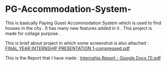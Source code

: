 # PG-Accommodation-System-
This is basically Paying Guest Accommodation System  which is used to find houses in the city . It has many new features added in it  . This project is made for collage purpose .

This is brief about project in which some screenshot is also attached : [FINAL YEAR INTERNSHIP PRESENTATION 1-compressed.pdf](https://github.com/paavan2003/PG-Accommodation-System-/files/15474547/FINAL.YEAR.INTERNSHIP.PRESENTATION.1-compressed.pdf)

This is the Report that I have made : [Internship Report - Google Docs (1).pdf](https://github.com/paavan2003/PG-Accommodation-System-/files/15455282/Internship.Report.-.Google.Docs.1.pdf)
